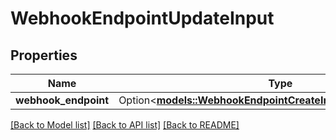 # WebhookEndpointUpdateInput

## Properties

Name | Type | Description | Notes
------------ | ------------- | ------------- | -------------
**webhook_endpoint** | Option<[**models::WebhookEndpointCreateInputWebhookEndpoint**](WebhookEndpointCreateInput_webhook_endpoint.md)> |  | [optional]

[[Back to Model list]](../README.md#documentation-for-models) [[Back to API list]](../README.md#documentation-for-api-endpoints) [[Back to README]](../README.md)


